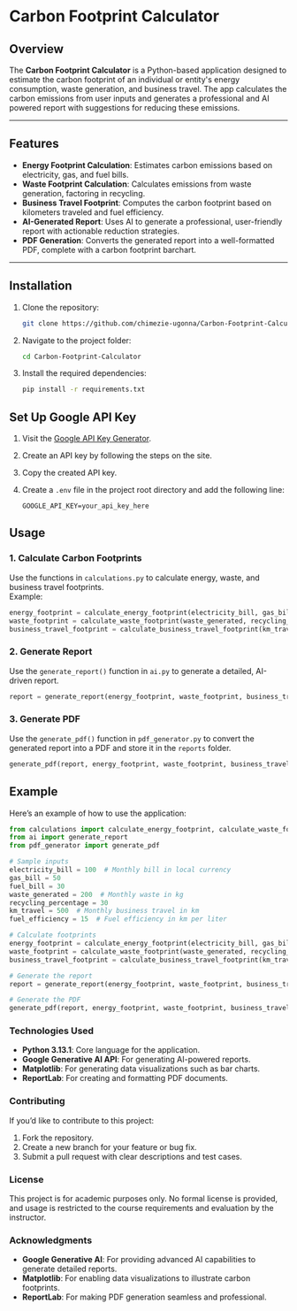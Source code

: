 # Carbon Footprint Calculator

## Overview
The **Carbon Footprint Calculator** is a Python-based application designed to estimate the carbon footprint of an individual or entity's energy consumption, waste generation, and business travel. The app calculates the carbon emissions from user inputs and generates a professional and AI powered report with suggestions for reducing these emissions.

---

## Features

- **Energy Footprint Calculation**: Estimates carbon emissions based on electricity, gas, and fuel bills.
- **Waste Footprint Calculation**: Calculates emissions from waste generation, factoring in recycling.
- **Business Travel Footprint**: Computes the carbon footprint based on kilometers traveled and fuel efficiency.
- **AI-Generated Report**: Uses AI to generate a professional, user-friendly report with actionable reduction strategies.
- **PDF Generation**: Converts the generated report into a well-formatted PDF, complete with a carbon footprint barchart.

---

## Installation

1. Clone the repository:

   ```bash
   git clone https://github.com/chimezie-ugonna/Carbon-Footprint-Calculator.git
   ```
   
2. Navigate to the project folder:

   ```bash
   cd Carbon-Footprint-Calculator
   ```

3.	Install the required dependencies:

    ```bash
    pip install -r requirements.txt
    ```
    
## Set Up Google API Key

1. Visit the [Google API Key Generator](https://aistudio.google.com/app/u/1/apikey?_gl=1*qh6gbs*_ga*MTc3MTg1MzU1My4xNzM0NDE5MTcy*_ga_P1DBVKWT6V*MTczNDUxODEwMy4zLjEuMTczNDUxODExNC40OS4wLjE4NTkzMDc3MDA.&pli=1).
2. Create an API key by following the steps on the site.
3. Copy the created API key.
4. Create a `.env` file in the project root directory and add the following line:
   
   ```env
   GOOGLE_API_KEY=your_api_key_here
   ```

## Usage

### 1. Calculate Carbon Footprints
Use the functions in `calculations.py` to calculate energy, waste, and business travel footprints.  
Example:
```python
energy_footprint = calculate_energy_footprint(electricity_bill, gas_bill, fuel_bill)
waste_footprint = calculate_waste_footprint(waste_generated, recycling_percentage)
business_travel_footprint = calculate_business_travel_footprint(km_travel, fuel_efficiency)
```

### 2.	Generate Report
Use the `generate_report()` function in `ai.py` to generate a detailed, AI-driven report.

```python
report = generate_report(energy_footprint, waste_footprint, business_travel_footprint)
```

### 3.	Generate PDF
Use the `generate_pdf()` function in `pdf_generator.py` to convert the generated report into a PDF and store it in the `reports` folder.

```python
generate_pdf(report, energy_footprint, waste_footprint, business_travel_footprint)
```

## Example
Here’s an example of how to use the application:

```python
from calculations import calculate_energy_footprint, calculate_waste_footprint, calculate_business_travel_footprint
from ai import generate_report
from pdf_generator import generate_pdf

# Sample inputs
electricity_bill = 100  # Monthly bill in local currency
gas_bill = 50
fuel_bill = 30
waste_generated = 200  # Monthly waste in kg
recycling_percentage = 30
km_travel = 500  # Monthly business travel in km
fuel_efficiency = 15  # Fuel efficiency in km per liter

# Calculate footprints
energy_footprint = calculate_energy_footprint(electricity_bill, gas_bill, fuel_bill)
waste_footprint = calculate_waste_footprint(waste_generated, recycling_percentage)
business_travel_footprint = calculate_business_travel_footprint(km_travel, fuel_efficiency)

# Generate the report
report = generate_report(energy_footprint, waste_footprint, business_travel_footprint)

# Generate the PDF
generate_pdf(report, energy_footprint, waste_footprint, business_travel_footprint)
```

### Technologies Used

- **Python 3.13.1**: Core language for the application.
- **Google Generative AI API**: For generating AI-powered reports.
- **Matplotlib**: For generating data visualizations such as bar charts.
- **ReportLab**: For creating and formatting PDF documents.

### Contributing

If you’d like to contribute to this project:
1. Fork the repository.
2. Create a new branch for your feature or bug fix.
3. Submit a pull request with clear descriptions and test cases.

### License

This project is for academic purposes only. No formal license is provided, and usage is restricted to the course requirements and evaluation by the instructor.

### Acknowledgments

- **Google Generative AI**: For providing advanced AI capabilities to generate detailed reports.
- **Matplotlib**: For enabling data visualizations to illustrate carbon footprints.
- **ReportLab**: For making PDF generation seamless and professional.